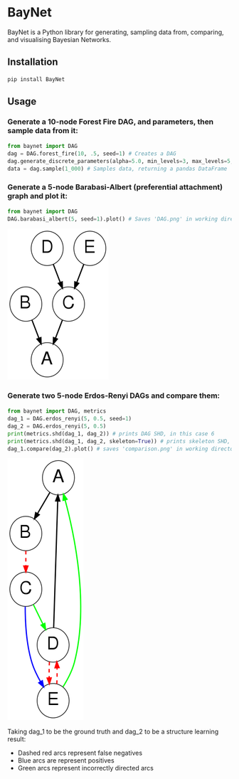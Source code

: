 # BayNet

BayNet is a Python library for generating, sampling data from, comparing, and visualising Bayesian Networks.

## Installation
```bash
pip install BayNet
```

## Usage
### Generate a 10-node Forest Fire DAG, and parameters, then sample data from it:
```python
from baynet import DAG
dag = DAG.forest_fire(10, .5, seed=1) # Creates a DAG
dag.generate_discrete_parameters(alpha=5.0, min_levels=3, max_levels=5, seed=1) # Generates parameters
data = dag.sample(1_000) # Samples data, returning a pandas DataFrame
```
### Generate a 5-node Barabasi-Albert (preferential attachment) graph and plot it:
```python
from baynet import DAG
DAG.barabasi_albert(5, seed=1).plot() # Saves 'DAG.png' in working directory
```
![Example DAG.png](https://raw.githubusercontent.com/Stoffle/BayNet/master/example_DAG.png)


### Generate two 5-node Erdos-Renyi DAGs and compare them:
```python
from baynet import DAG, metrics
dag_1 = DAG.erdos_renyi(5, 0.5, seed=1)
dag_2 = DAG.erdos_renyi(5, 0.5)
print(metrics.shd(dag_1, dag_2)) # prints DAG SHD, in this case 6
print(metrics.shd(dag_1, dag_2, skeleton=True)) # prints skeleton SHD, in this case 3
dag_1.compare(dag_2).plot() # saves 'comparison.png' in working directory
```
![Example comparison.png](https://raw.githubusercontent.com/Stoffle/BayNet/master/example_comparison.png)

Taking dag_1 to be the ground truth and dag_2 to be a structure learning result:
- Dashed red arcs represent false negatives
- Blue arcs are represent positives
- Green arcs represent incorrectly directed arcs




